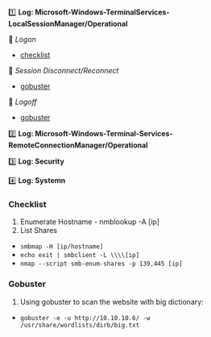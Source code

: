 :one: **Log: Microsoft-Windows-TerminalServices-LocalSessionManager/Operational** 

  :link: *Logon*
  - [checklist](#checklist) 
 
  :link: *Session Disconnect/Reconnect*
  - [gobuster](#gobuster)

  :link: *Logoff* 
  - [gobuster](#gobuster)


:two: **Log: Microsoft-Windows-Terminal-Services-RemoteConnectionManager/Operational**

:three: **Log: Security**

:four: **Log: Systemn**

  

### Checklist
1. Enumerate Hostname - nmblookup -A [ip]
2. List Shares
- `smbmap -H [ip/hostname]`
- `echo exit | smbclient -L \\\\[ip]`
- `nmap --script smb-enum-shares -p 139,445 [ip]`


### Gobuster
1. Using gobuster to scan the website with big dictionary: 
- `gobuster -e -u http://10.10.10.6/ -w /usr/share/wordlists/dirb/big.txt`
